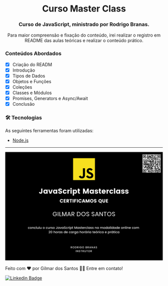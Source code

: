 <h1 align="center">Curso Master Class</h1>

<h3 align="center">Curso de JavaScript, ministrado por Rodrigo Branas.
</h3>
<p align="center"> Para maior compreensão e fixação do conteúdo, irei realizar o registro em README das aulas teóricas e realizar o conteúdo prático.
</p>

### Conteúdos Abordados

- [x] Criação do READM
- [x] Introdução
- [X] Tipos de Dados
- [X] Objetos e Funções
- [X] Coleções
- [X] Classes e Módulos
- [X] Promises, Generators e Async/Await
- [X] Conclusão

### 🛠 Tecnologias

As seguintes ferramentas foram utilizadas:

- [Node.js](https://nodejs.org/en/)

---

![certificado](./assets/certificate.png)

Feito com ❤️ por Gilmar dos Santos 👋🏽 Entre em contato!

[![Linkedin Badge](https://img.shields.io/badge/-Gilmar-blue?style=flat-square&logo=Linkedin&logoColor=white&link=https://www.linkedin.com/in/gil-santana-b2b18416b/)](https://www.linkedin.com/in/gil-santana-b2b18416b/)
